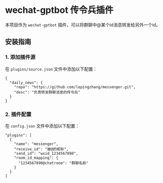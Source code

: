 # wechat-gptbot 传令兵插件

本项目作为 `wechat-gptbot` 插件，可以将群聊中@某个id消息转发给另外一个id。

## 安装指南

### 1. 添加插件源
在 `plugins/source.json` 文件中添加以下配置：
```
{
  "daily_news": {
    "repo": "https://github.com/lepingzhang/messenger.git",
    "desc": "负责转发群聊消息的传令兵"
  }
}
```

### 2. 插件配置
在 `config.json` 文件中添加以下配置：
```
"plugins": [
  {
    "name": "messenger",
    "receive_id": "被@的昵称",
    "send_id": "wxid_1234567890",
    "room_id_mapping": {
      "1234567890@chatroom": "群聊名称"
    }
  }
]
```
